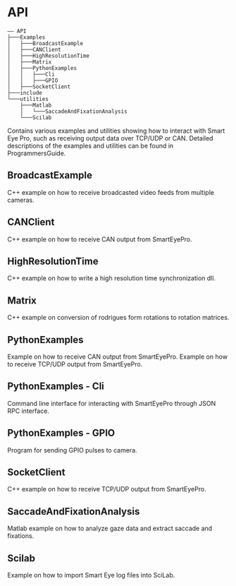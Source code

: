 ﻿# API #
    —— API
    ├───Examples
    │   ├───BroadcastExample
    │   ├───CANClient
    │   ├───HighResolutionTime
    │   ├───Matrix
    │   ├───PythonExamples
    │   │   ├───Cli
    │   │   ├───GPIO
    │   ├───SocketClient
    ├───include
    └───utilities
        ├───Matlab
        │   └───SaccadeAndFixationAnalysis
        └───Scilab

Contains various examples and utilities showing how to interact with Smart Eye Pro, such as receiving output data over TCP/UDP or CAN.
Detailed descriptions of the examples and utilities can be found in ProgrammersGuide.

## BroadcastExample ##
C++ example on how to receive broadcasted video feeds from multiple cameras.
## CANClient ##
C++ example on how to receive CAN output from SmartEyePro.
## HighResolutionTime ##
C++ example on how to write a high resolution time synchronization dll.
## Matrix ##
C++ example on conversion of rodrigues form rotations to rotation matrices.
## PythonExamples ##
Example on how to receive CAN output from SmartEyePro.
Example on how to receive TCP/UDP output from SmartEyePro.
## PythonExamples - Cli ##
Command line interface for interacting with SmartEyePro through JSON RPC interface.
## PythonExamples - GPIO ##
Program for sending GPIO pulses to camera.
## SocketClient ##
C++ example on how to receive TCP/UDP output from SmartEyePro.
## SaccadeAndFixationAnalysis ##
Matlab example on how to analyze gaze data and extract saccade and fixations.
## Scilab ##
Example on how to import Smart Eye log files into SciLab.